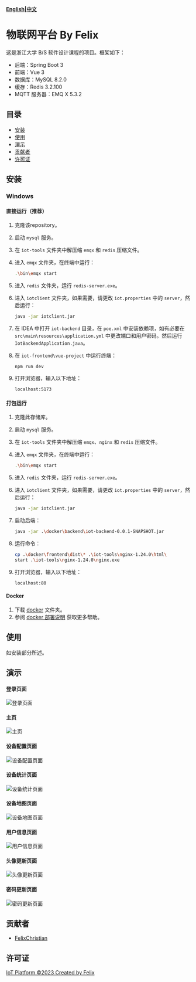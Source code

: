 **[English](Readme.md)|[中文](Readme_zh.md)**

# 物联网平台 By Felix

这是浙江大学 B/S 软件设计课程的项目。框架如下：
- 后端：Spring Boot 3
- 前端：Vue 3
- 数据库：MySQL 8.2.0
- 缓存：Redis 3.2.100
- MQTT 服务器：EMQ X 5.3.2

## 目录

- [安装](#安装)
- [使用](#使用)
- [演示](#演示)
- [贡献者](#贡献者)
- [许可证](#许可证)

## 安装

### Windows

#### 直接运行（推荐）

1. 克隆该repository。
2. 启动 `mysql` 服务。
3. 在 `iot-tools` 文件夹中解压缩 `emqx` 和 `redis` 压缩文件。
4. 进入 `emqx` 文件夹，在终端中运行：

    ```bash
    .\bin\emqx start
    ```

5. 进入 `redis` 文件夹，运行 `redis-server.exe`。
6. 进入 `iotclient` 文件夹，如果需要，请更改 `iot.properties` 中的 `server`，然后运行：

    ```bash
    java -jar iotclient.jar
    ```

7. 在 IDEA 中打开 `iot-backend` 目录，在 `poe.xml` 中安装依赖项，如有必要在 `src\main\resources\application.yml` 中更改端口和用户密码。然后运行 `IotBackendApplication.java`。
8. 在 `iot-frontend\vue-project` 中运行终端：

    ```
    npm run dev
    ```

9. 打开浏览器，输入以下地址：

    ```
    localhost:5173
    ```



####  打包运行

1. 克隆此存储库。
2. 启动 `mysql` 服务。
3. 在 `iot-tools` 文件夹中解压缩 `emqx`、`nginx` 和 `redis` 压缩文件。
4. 进入 `emqx` 文件夹，在终端中运行：

    ```bash
    .\bin\emqx start
    ```

5. 进入 `redis` 文件夹，运行 `redis-server.exe`。
6. 进入 `iotclient` 文件夹，如果需要，请更改 `iot.properties` 中的 `server`，然后运行：

    ```bash
    java -jar iotclient.jar
    ```

7. 启动后端：

    ```bash
    java -jar .\docker\backend\iot-backend-0.0.1-SNAPSHOT.jar
    ```

8. 运行命令：

    ```bash
    cp .\docker\frontend\dist\* .\iot-tools\nginx-1.24.0\html\
    start .\iot-tools\nginx-1.24.0\nginx.exe
    ```

9. 打开浏览器，输入以下地址：

    ```
    localhost:80
    ```



#### Docker

1. 下载 [docker](https://github.com/FelixChristian011226/iot-website/tree/main/docker) 文件夹。
2. 参阅 [docker 部署说明](https://github.com/FelixChristian011226/iot-website/blob/main/docker/Docker%E9%83%A8%E7%BD%B2%E8%AF%B4%E6%98%8E.md) 获取更多帮助。



## 使用

如安装部分所述。



## 演示

#### 登录页面

![登录页面](https://github.com/FelixChristian011226/iot-website/blob/main/report/images/loginpage.png?raw=true)

#### 主页

![主页](https://github.com/FelixChristian011226/iot-website/blob/main/report/images/homepage.png?raw=true)

#### 设备配置页面

![设备配置页面](https://github.com/FelixChristian011226/iot-website/blob/main/report/images/deviceconfiguration.png?raw=true)

#### 设备统计页面

![设备统计页面](https://github.com/FelixChristian011226/iot-website/blob/main/report/images/devicestatistics.png?raw=true)

#### 设备地图页面

![设备地图页面](https://github.com/FelixChristian011226/iot-website/blob/main/report/images/devicemap.png?raw=true)

#### 用户信息页面

![用户信息页面](https://github.com/FelixChristian011226/iot-website/blob/main/report/images/basicinformation.png?raw=true)

#### 头像更新页面

![头像更新页面](https://github.com/FelixChristian011226/iot-website/blob/main/report/images/updateavatar.png?raw=true)

#### 密码更新页面

![密码更新页面](https://github.com/FelixChristian011226/iot-website/blob/main/report/images/updatepassword.png?raw=true)

## 贡献者

- [FelixChristian](https://github.com/FelixChristian011226)

## 许可证

[IoT Platform ©2023 Created by Felix](https://github.com/FelixChristian011226/iot-website)